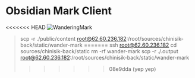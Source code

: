 # Obsidian Mark Client

<<<<<<< HEAD
![WanderingMark](https://github.com/user-attachments/assets/1d95afd7-8150-4ec1-9c5b-f686606ed6be)


> scp -r ./public/content root@62.60.236.182:/root/sources/chinisik-back/static/wander-mark
=======
> ssh root@62.60.236.182
> cd sources/chinisik-back/static
> rm -rf wander-mark
> scp -r ./.output root@62.60.236.182:/root/sources/chinisik-back/static/wander-mark
>>>>>>> 08e9dda (yep yep)
